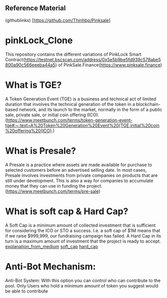 ## Reference Material
(githublinks) [https://github.com/Thinhbp/Pinksale]



# pinkLock_Clone
This repository contains the different variations of PinkLock Smart Contract(https://testnet.bscscan.com/address/0x5e5b9be5fd939c578abe5800a90c566eeeba44a5) of PinkSale.Finance(https://www.pinksale.finance)


# What is TGE?
A Token Generation Event (TGE) is a business and technical act of limited duration that involves the technical generation of the token in a blockchain-based network, and its launch to the market, normally in the form of a public sale, private sale, or initial coin offering (ICO).
(https://www.meetbunch.com/terms/token-generation-event-tge#:~:text=A%20Token%20Generation%20Event%20(TGE,initial%20coin%20offering%20(ICO).)


# What is Presale?
A Presale is a practice where assets are made available for purchase to selected customers before an advertised selling date. In most cases, Presale involves investments from private companies on products that are still under development. This is also a way for companies to accumulate money that they can use in funding the project.
(https://www.meetbunch.com/terms/pre-sale)


# What is soft cap & Hard Cap?
A Soft Cap is a minimum amount of collected investment that is sufficient for considering the ICO or STO a success. I.e. a soft cap of $1M means that if we raise $999,999, our fundraising campaign has failed. A Hard Cap in its turn is a maximum amount of investment that the project is ready to accept.
[explanation_from_medium](https://medium.com/@Priority_Token/the-basics-setting-a-soft-cap-hard-cap-for-your-ico-sto-a43372827402#:~:text=A%20Soft%20Cap%20is%20a,project%20is%20ready%20to%20accept.)
[soft_cap](https://www.bitdegree.org/crypto/learn/crypto-terms/what-is-soft-cap)
[hard_cap](https://www.bitdegree.org/crypto/learn/crypto-terms/what-is-hard-cap)


# Anti-Bot Mechanism: 
Anti-Bot System: With this option you can control who can contribute to the pool. Only Users who hold a minimum amount of token you suggest would be able to contribute
